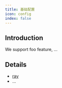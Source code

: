 ```yaml
---
title: 基础配置
icon: config
index: false
---
```


## Introduction

We support foo feature, ...

## Details

- [ray](ray.md)
- ...

